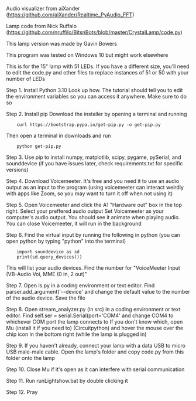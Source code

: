 
Audio visualizer from aiXander (https://github.com/aiXander/Realtime_PyAudio_FFT)

Lamp code from Nick Ruffalo (https://github.com/nruffilo/BitsnBots/blob/master/CrystalLamp/code.py)

This lamp version was made by Gavin Bowers

This program was tested on Windows 10 but might work elsewhere

This is for the 15" lamp with 51 LEDs. If you have a different size, you'll need to edit the code.py and other files to replace instances of 51 or 50 with your number of LEDs

Step 1. 
	Install Python 3.10
	Look up how. The tutorial should tell you to edit the environment variables so you can access it anywhere. Make sure to do so

Step 2. 
	Install pip
	Download the installer by opening a terminal and running
		
		curl https://bootstrap.pypa.io/get-pip.py -o get-pip.py

Then open a terminal in downloads and run
	
		python get-pip.py

Step 3. 
	Use pip to install numpy, matplotlib, scipy, pygame, pySerial, and sounddevice 
	(if you have issues later, check requirements.txt for specific versions)

Step 4.
	Download Voicemeeter. It's free and you need it to use an audio output as an input to the program 
	(using voicemeeter can interact weirdly with apps like Zoom, so you may want to turn it off when not using it)

Step 5. 
	Open Voicemeeter and click the A1 "Hardware out" box in the top right. Select your preffered audio output 
	Set Voicemeeter as your computer's audio output. You should see it animate when playing audio. You can close Voicemeeter, it will run in the background

Step 6.
	Find the virtual input by running the following in python (you can open python by typing "python" into the terminal)
		
		import sounddevice as sd
		print(sd.query_devices())

This will list your audio devices. Find the number for "VoiceMeeter Input (VB-Audio Voi, MME (0 in, 2 out)"

Step 7. 
	Open ls.py in a coding environment or text editor. Find 
		parser.add_argument('--device'
	and change the default value to the number of the audio device. Save the file

Step 8. 
	Open stream_analyzer.py (in src) in a coding environment or text editor. Find 
		self.ser = serial.Serial(port='COM4'
	and change COM4 to whichever COM port the lamp connects to
	If you don't know which, open Mu (install it if you need to) (Circuitpython) and hover the mouse over the chip icon in the bottom right (while the lamp is plugged in)

Step 9. 
	If you haven't already, connect your lamp with a data USB to micro USB male-male cable. Open the lamp's folder and copy code.py from this folder onto the lamp

Step 10.
	Close Mu if it's open as it can interfere with serial communication

Step 11. 
	Run runLightshow.bat by double clicking it

Step 12. 
	Pray
